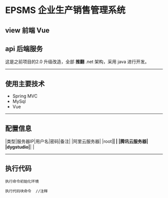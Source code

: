 # EPSMS 企业生产销售管理系统

## view 前端 Vue

## api 后端服务

这是之前项目的2.0 升级改造，全部 **推翻** .net 架构，采用 java 进行开发。

***

## 使用主要技术

* Spring MVC
* MySql
* Vue

***

## 配置信息

|类型|服务器IP|用户名|密码|备注|
|阿里云服务器| |root|****| |
|腾讯云服务器| |dygstudio|****| |

***

## 执行代码

`执行命令初始化环境`

```
执行代码块命令  //注释
```


